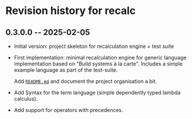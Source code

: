 # Revision history for recalc

## 0.3.0.0 -- 2025-02-05

* Initial version: project skeleton for recalculation engine + test suite
* First implementation: minimal recalculation engine for generic language
  implementation based on "Build systems à la carte". Includes a simple
  example language as part of the test-suite.

  Add [`README.md`](./README.md) and document the project organisation a bit.
* Add Syntax for the term language (simple dependently typed lambda calculus).
* Add support for operators with precedences.
